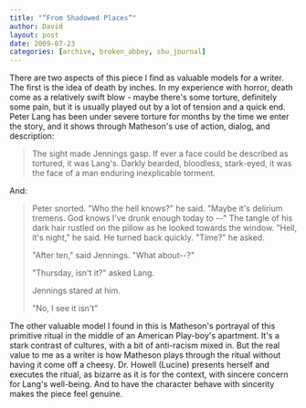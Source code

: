 ```yaml
---
title: "“From Shadowed Places”"
author: David
layout: post
date: 2009-07-23
categories: [archive, broken_abbey, shu_journal]
---
```


There are two aspects of this piece I find as valuable models for a writer. The
first is the idea of death by inches. In my experience with horror, death come
as a relatively swift blow - maybe there's some torture, definitely some pain,
but it is usually played out by a lot of tension and a quick end. Peter Lang has
been under severe torture for months by the time we enter the story, and it
shows through Matheson's use of action, dialog, and description:

> The sight made Jennings gasp. If ever a face could be described as tortured,
> it was Lang's. Darkly bearded, bloodless, stark-eyed, it was the face of a man
> enduring inexplicable torment.

And:

> Peter snorted. "Who the hell knows?" he said. "Maybe it's delirium tremens.
> God knows I've drunk enough today to --" The tangle of his dark hair rustled
> on the pillow as he looked towards the window. "Hell, it's night," he said. He
> turned back quickly. "Time?" he asked.
>
> "After ten," said Jennings. "What about--?"
>
> "Thursday, isn't it?" asked Lang.
>
> Jennings stared at him.
>
> "No, I see it isn't"

The other valuable model I found in this is Matheson's portrayal of this
primitive ritual in the middle of an American Play-boy's apartment. It's a stark
contrast of cultures, with a bit of anti-racism mixed in. But the real value to
me as a writer is how Matheson plays through the ritual without having it come
off a cheesy. Dr. Howell (Lucine) presents herself and executes the ritual, as
bizarre as it is for the context, with sincere concern for Lang's well-being.
And to have the character behave with sincerity makes the piece feel genuine.
